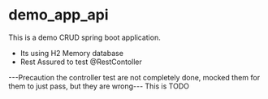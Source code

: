 # demo_app_api

This is a demo CRUD spring boot application.
* Its using H2 Memory database
* Rest Assured to test @RestContoller

---Precaution the controller test are not completely done, mocked them for them to just pass, but they are wrong---
This is TODO


